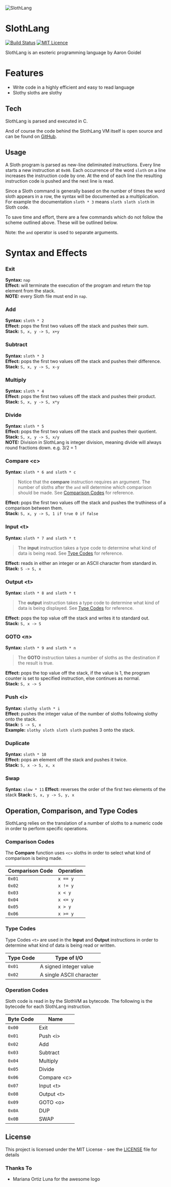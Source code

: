 ![SlothLang][logo] 
# SlothLang 
[![Build Status](https://travis-ci.com/AaronCGoidel/SlothLang.svg?branch=master)](https://travis-ci.com/AaronCGoidel/SlothLang) [![MIT Licence](https://badges.frapsoft.com/os/mit/mit.svg?v=103)](https://opensource.org/licenses/mit-license.php)


SlothLang is an esoteric programming language by Aaron Goidel

# Features

  - Write code in a highly efficient and easy to read language
  - Slothy sloths are slothy

## Tech

SlothLang is parsed and executed in C. 

And of course the code behind the SlothLang VM itself is open source and can be found on [GitHub][slgit].

## Usage
A Sloth program is parsed as new-line deliminated instructions. Every line starts a new instruction at ```0x00```. Each occurrence of the word `sloth` on a line increases the instruction code by one. At the end of each line the resulting instruction code is pushed and the next line is read. 

Since a Sloth command is generally based on the number of times the word sloth appears in a row, the syntax will be documented as a multiplication. For example the documentation `sloth * 3` means `sloth sloth sloth` in Sloth code.

To save time and effort, there are a few commands which do not follow the scheme outlined above. These will be outlined below. 

Note: the `and` operator is used to separate arguments.

# Syntax and Effects
### Exit
**Syntax:** `nap`  
**Effect:** will terminate the execution of the program and return the top element from the stack.  
**NOTE:** every Sloth file must end in `nap`.  

### Add
**Syntax:** `sloth * 2`  
**Effect:** pops the first two values off the stack and pushes their sum.  
**Stack:** `S, x, y -> S, x+y`  

### Subtract
**Syntax:** `sloth * 3`  
**Effect:** pops the first two values off the stack and pushes their difference.  
**Stack:** `S, x, y -> S, x-y`

### Multiply
**Syntax:** `sloth * 4`  
**Effect:** pops the first two values off the stack and pushes their product.  
**Stack:** `S, x, y -> S, x*y`  

### Divide
**Syntax:** `sloth * 5`  
**Effect:** pops the first two values off the stack and pushes their quotient.  
**Stack:** `S, x, y -> S, x/y`  
**NOTE:** Division in SlothLang is integer division, meaning divide will always round fractions down. e.g. 3/2 = 1

### Compare \<c>
  
**Syntax:** `sloth * 6 and sloth * c`  

> Notice that the **compare** instruction requires an argument. The number of sloths after the `and` will determine which comparison should be made. See [Comparison Codes](#comparison-codes) for reference.

**Effect:** pops the first two values off the stack and pushes the truthiness of a comparison between them.  
**Stack:** ``S, x, y -> S, 1 if true 0 if false``  

### Input \<t>
  
**Syntax:** `sloth * 7 and sloth * t`  
  
> The **input** instruction takes a type code to determine what kind of data is being read. See [Type Codes](#type-codes) for reference.

**Effect:** reads in either an integer or an ASCII character from standard in.  
**Stack:** `S -> S, x`

### Output \<t>
  
**Syntax:** `sloth * 8 and sloth * t`

> The **output** instruction takes a type code to determine what kind of data is being displayed. See [Type Codes](#type-codes) for reference.

**Effect:** pops the top value off the stack and writes it to standard out.  
**Stack:** `S, x -> S`  

### GOTO \<n>
  
**Syntax:** `sloth * 9 and sloth * n`

> The **GOTO** instruction takes a number of sloths as the destination if the result is true.

**Effect:** pops the top value off the stack, if the value is 1, the program counter is set to specified instruction, else continues as normal.  
**Stack:** `S, x -> S`  

### Push \<i>
  
**Syntax:** `slothy sloth * i`  
**Effect:** pushes the integer value of the number of sloths following slothy onto the stack.  
**Stack:** `S -> S, x`  
**Example:** `slothy sloth sloth sloth` pushes 3 onto the stack.  

### Duplicate
  
**Syntax:** `sloth * 10`  
**Effect:** pops an element off the stack and pushes it twice.  
**Stack:** `S, x -> S, x, x`  

### Swap

**Syntax:** `slow * 11`
**Effect:** reverses the order of the first two elements of the stack
**Stack:** `S, x, y -> S, y, x`

## Operation, Comparison, and Type Codes
SlothLang relies on the translation of a number of sloths to a numeric code in order to perform specific operations. 

### Comparison Codes
The **Compare** function uses `<c>` sloths in order to select what kind of comparison is being made.

| Comparison Code | Operation |
|-----------------|-----------|
| `0x01`          | `x == y`  |
| `0x02`          | `x != y`  |
| `0x03`          | `x < y`   |
| `0x04`          | `x <= y`  |
| `0x05`          | `x > y`   |
| `0x06`          | `x >= y`  |

### Type Codes
Type Codes `<t>` are used in the **Input** and **Output** instructions in order to determine what kind of data is being read or written.

| Type Code | Type of I/O              |
|-----------|--------------------------|
| `0x01`    | A signed integer value   |
| `0x02`    | A single ASCII character |

### Operation Codes
Sloth code is read in by the SlothVM as bytecode. The following is the bytecode for each SlothLang instruction.

| Byte Code | Name         |
|-----------|--------------|
| `0x00`    | Exit         |
| `0x01`    | Push \<i>    |
| `0x02`    | Add          |
| `0x03`    | Subtract     |
| `0x04`    | Multiply     |
| `0x05`    | Divide       |
| `0x06`    | Compare \<c> |
| `0x07`    | Input \<t>   |
| `0x08`    | Output \<t>  |
| `0x09`    | GOTO \<o>    |
| `0x0A`    | DUP          |
| `0x0B`    | SWAP         |

## License

This project is licensed under the MIT License - see the [LICENSE](LICENSE) file for details

### Thanks To
 - Mariana Ortiz Luna for the awesome logo

   [slgit]: <https://github.com/AaronCGoidel/SlothLang>
   [logo]: SlothLogo.png
 "Sloth Logo by Mariana Ortiz Luna "

